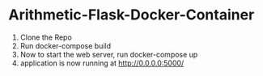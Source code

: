 # Arithmetic-Flask-Docker-Container

1. Clone the Repo
2. Run docker-compose build
3. Now to start the web server, run docker-compose up
4. application is now running at http://0.0.0.0:5000/
